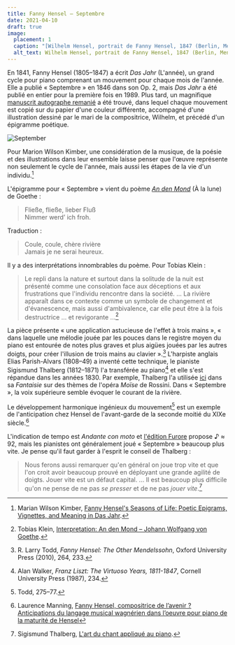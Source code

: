 ```yaml
---
title: Fanny Hensel – Septembre
date: 2021-04-10
draft: true
image:
  placement: 1
  caption: "[Wilhelm Hensel, portrait de Fanny Hensel, 1847 (Berlin, Mendelssohn Archiv, BA 44)](https://flic.kr/p/ByUpbo)"
  alt_text: Wilhelm Hensel, portrait de Fanny Hensel, 1847 (Berlin, Mendelssohn Archiv, BA 44)
---
```


En 1841, Fanny Hensel (1805–1847) a écrit *Das Jahr* (L'année), un
grand cycle pour piano comprenant un mouvement pour chaque mois de
l'année. Elle a publié « Septembre » en 1846 dans son Op. 2, mais *Das
Jahr* a été publié en entier pour la première fois en 1989. Plus tard,
un magnifique [manuscrit autographe
remanié](http://resolver.staatsbibliothek-berlin.de/SBB00019D1B00000000)
a été trouvé, dans lequel chaque mouvement est copié sur du papier
d'une couleur différente, accompagné d'une illustration dessiné par le
mari de la compositrice, Wilhelm, et précédé d'un épigramme poétique.

![September](/media/september.jpg)

Pour Marion Wilson Kimber, une considération de la musique, de la
poésie et des illustrations dans leur ensemble laisse penser que
l'œuvre représente non seulement le cycle de l'année, mais aussi les
étapes de la vie d'un individu.[^Kimber]

L'épigramme pour « Septembre » vient du poème [*An den
Mond*](https://de.wikisource.org/wiki/An_den_Mond) (À la lune) de
Goethe :

> Fließe, fließe, lieber Fluß<br>
> Nimmer werd’ ich froh.

Traduction :

> Coule, coule, chère rivière<br>
> Jamais je ne serai heureux.

Il y a des interprétations innombrables du poème. Pour Tobias Klein :

> Le repli dans la nature et surtout dans la solitude de la nuit est
> présenté comme une consolation face aux déceptions et aux
> frustrations que l'individu rencontre dans la société. ... La
> rivière apparaît dans ce contexte comme un symbole de changement et
> d'évanescence, mais aussi d'ambivalence, car elle peut être à la
> fois destructrice ... et revigorante ...[^Klein]

La pièce présente « une application astucieuse de l'effet à trois
mains », « dans laquelle une mélodie jouée par les pouces dans le
registre moyen du piano est entourée de notes plus graves et plus
aigües jouées par les autres doigts, pour créer l'illusion de trois
mains au clavier ».[^Todd_three_hand_technique] L'harpiste anglais
Elias Parish-Alvars (1808–49) a inventé cette technique, le pianiste
Sigismund Thalberg (1812–1871) l'a transférée au piano[^Walker] et elle
s'est répandue dans les années 1830. Par exemple, Thalberg l'a
utilisée [ici](https://youtu.be/HU_tNT8SPj0?t=771) dans sa *Fantaisie*
sur des thèmes de l'opéra *Moïse* de Rossini. Dans « Septembre », la
voix supérieure semble évoquer le courant de la rivière.

Le développement harmonique ingénieux du mouvement[^Todd_September]
est un exemple de l'anticipation chez Hensel de l'avant-garde de la
seconde moitié du XIXe siècle.[^Manning]

L'indication de tempo est *Andante con moto* et [l'édition
Furore](https://furore-verlag.de/en/produkt/das-jahr-moderne-notenedition-2/)
propose ♪ ≈ 92, mais les pianistes ont généralement joué « Septembre
» beaucoup plus vite. Je pense qu'il faut garder à l'esprit le conseil
de Thalberg :

> Nous ferons aussi remarquer qu'en général on joue trop vite et que
> l'on croit avoir beaucoup prouvé en déployant une grande agilité de
> doigts. Jouer vite est un défaut capital. ... Il est beaucoup plus
> difficile qu'on ne pense de ne pas *se presser* et de ne pas *jouer
> vite*.[^Thalberg]

[^Kimber]: Marian Wilson Kimber, [Fanny Hensel's Seasons of Life:
    Poetic Epigrams, Vignettes, and Meaning in Das
    Jahr](https://doi.org/10.1080/01411890802384409).
[^Klein]: Tobias Klein, [Interpretation: An den Mond – Johann Wolfgang
    von
    Goethe](https://lyrik.antikoerperchen.de/johann-wolfgang-von-goethe-an-den-mond,textbearbeitung,372.html).
[^Walker]: Alan Walker, *Franz Liszt: The Virtuoso Years, 1811-1847*,
    Cornell University Press (1987), 234.
[^Todd_three_hand_technique]: R. Larry Todd, *Fanny Hensel: The Other Mendelssohn*, Oxford
    University Press (2010), 264, 233.
[^Todd_September]: Todd, 275–77.
[^Manning]: Laurence Manning, [Fanny Hensel, compositrice de l’avenir
    ? Anticipations du langage musical wagnérien dans l’oeuvre pour
    piano de la maturité de Hensel](https://doi.org/10.7202/1039618ar)
[^Thalberg]: Sigismund Thalberg, [L'art du chant appliqué au
    piano](http://mdz-nbn-resolving.de/urn:nbn:de:bvb:12-bsb11141109-1).
